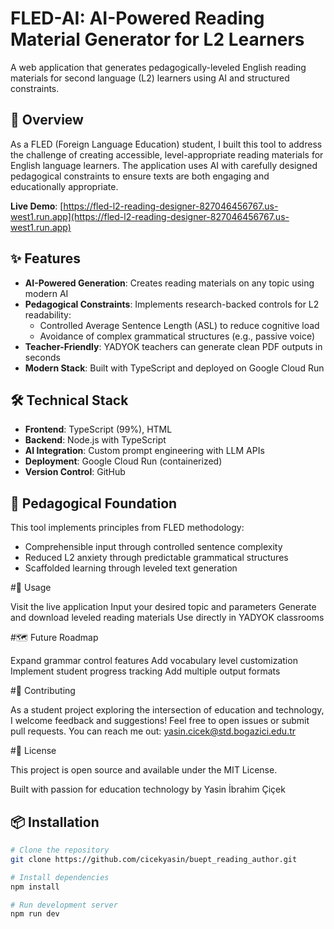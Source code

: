
# FLED-AI: AI-Powered Reading Material Generator for L2 Learners

A web application that generates pedagogically-leveled English reading materials for second language (L2) learners using AI and structured constraints.

## 🚀 Overview

As a FLED (Foreign Language Education) student, I built this tool to address the challenge of creating accessible, level-appropriate reading materials for English language learners. The application uses AI with carefully designed pedagogical constraints to ensure texts are both engaging and educationally appropriate.

**Live Demo**: [https://fled-l2-reading-designer-827046456767.us-west1.run.app](https://fled-l2-reading-designer-827046456767.us-west1.run.app)

## ✨ Features

- **AI-Powered Generation**: Creates reading materials on any topic using modern AI
- **Pedagogical Constraints**: Implements research-backed controls for L2 readability:
  - Controlled Average Sentence Length (ASL) to reduce cognitive load
  - Avoidance of complex grammatical structures (e.g., passive voice)
- **Teacher-Friendly**: YADYOK teachers can generate clean PDF outputs in seconds
- **Modern Stack**: Built with TypeScript and deployed on Google Cloud Run

## 🛠️ Technical Stack

- **Frontend**: TypeScript (99%), HTML
- **Backend**: Node.js with TypeScript
- **AI Integration**: Custom prompt engineering with LLM APIs
- **Deployment**: Google Cloud Run (containerized)
- **Version Control**: GitHub

## 🎯 Pedagogical Foundation

This tool implements principles from FLED methodology:
- Comprehensible input through controlled sentence complexity
- Reduced L2 anxiety through predictable grammatical structures
- Scaffolded learning through leveled text generation


#🚦 Usage

Visit the live application
Input your desired topic and parameters
Generate and download leveled reading materials
Use directly in YADYOK classrooms

#🗺️ Future Roadmap

Expand grammar control features
Add vocabulary level customization
Implement student progress tracking
Add multiple output formats

#🤝 Contributing

As a student project exploring the intersection of education and technology, I welcome feedback and suggestions! Feel free to open issues or submit pull requests.
You can reach me out: yasin.cicek@std.bogazici.edu.tr

#📄 License

This project is open source and available under the MIT License.

Built with passion for education technology by Yasin İbrahim Çiçek

## 📦 Installation

```bash
# Clone the repository
git clone https://github.com/cicekyasin/buept_reading_author.git

# Install dependencies
npm install

# Run development server
npm run dev

